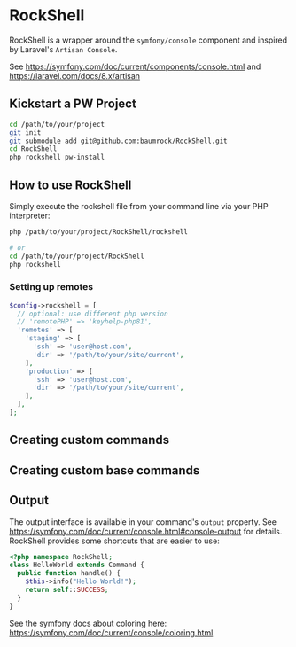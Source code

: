 # RockShell

RockShell is a wrapper around the `symfony/console` component and inspired by Laravel's `Artisan Console`.

See https://symfony.com/doc/current/components/console.html and https://laravel.com/docs/8.x/artisan

## Kickstart a PW Project

```sh
cd /path/to/your/project
git init
git submodule add git@github.com:baumrock/RockShell.git
cd RockShell
php rockshell pw-install
```

## How to use RockShell

Simply execute the rockshell file from your command line via your PHP interpreter:

```sh
php /path/to/your/project/RockShell/rockshell

# or
cd /path/to/your/project/RockShell
php rockshell
```

### Setting up remotes

```php
$config->rockshell = [
  // optional: use different php version
  // 'remotePHP' => 'keyhelp-php81',
  'remotes' => [
    'staging' => [
      'ssh' => 'user@host.com',
      'dir' => '/path/to/your/site/current',
    ],
    'production' => [
      'ssh' => 'user@host.com',
      'dir' => '/path/to/your/site/current',
    ],
  ],
];
```

## Creating custom commands

## Creating custom base commands

## Output

The output interface is available in your command's `output` property. See https://symfony.com/doc/current/console.html#console-output for details. RockShell provides some shortcuts that are easier to use:

```php
<?php namespace RockShell;
class HelloWorld extends Command {
  public function handle() {
    $this->info("Hello World!");
    return self::SUCCESS;
  }
}
```

See the symfony docs about coloring here: https://symfony.com/doc/current/console/coloring.html
